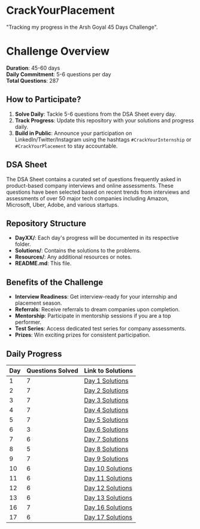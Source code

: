 # CrackYourPlacement
"Tracking my progress in the Arsh Goyal 45 Days Challenge".
# Challenge Overview

**Duration**: 45-60 days  
**Daily Commitment**: 5-6 questions per day  
**Total Questions**: 287  

## How to Participate?

1. **Solve Daily**: Tackle 5-6 questions from the DSA Sheet every day.
2. **Track Progress**: Update this repository with your solutions and progress daily.
3. **Build in Public**: Announce your participation on LinkedIn/Twitter/Instagram using the hashtags `#CrackYourInternship` or `#CrackYourPlacement` to stay accountable.

## DSA Sheet

The DSA Sheet contains a curated set of questions frequently asked in product-based company interviews and online assessments. These questions have been selected based on recent trends from interviews and assessments of over 50 major tech companies including Amazon, Microsoft, Uber, Adobe, and various startups.

## Repository Structure

- **DayXX/**: Each day's progress will be documented in its respective folder.
- **Solutions/**: Contains the solutions to the problems.
- **Resources/**: Any additional resources or notes.
- **README.md**: This file.

## Benefits of the Challenge

- **Interview Readiness**: Get interview-ready for your internship and placement season.
- **Referrals**: Receive referrals to dream companies upon completion.
- **Mentorship**: Participate in mentorship sessions if you are a top performer.
- **Test Series**: Access dedicated test series for company assessments.
- **Prizes**: Win exciting prizes for consistent participation.

## Daily Progress

| Day   | Questions Solved | Link to Solutions              |
|-------|------------------|--------------------------------|
| 1     |        7         | [Day 1 Solutions](./Day-1)     |
| 2     |        7         | [Day 2 Solutions](./Day-2)     |
| 3     |        7         | [Day 3 Solutions](./Day-3)     |
| 4     |        7         | [Day 4 Solutions](./Day-4)     |
| 5     |        7         | [Day 5 Solutions](./Day-5)     |
| 6     |        3         | [Day 6 Solutions](./Day-6)     |
| 7     |        6         | [Day 7 Solutions](./Day-7)     |
| 8     |        5         | [Day 8 Solutions](./Day-8)     |
| 9     |        7         | [Day 9 Solutions](./Day-9)     |
| 10    |        6         | [Day 10 Solutions](./Day-10)   |
| 11    |        6         | [Day 11 Solutions](./Day-11)   |
| 12    |        6         | [Day 12 Solutions](./Day-12)   |
| 13    |        6         | [Day 13 Solutions](./Day-13)   |
| 16    |        7         | [Day 16 Solutions](./Day-16)   |
| 17    |        6         | [Day 17 Solutions](./Day-17)   |